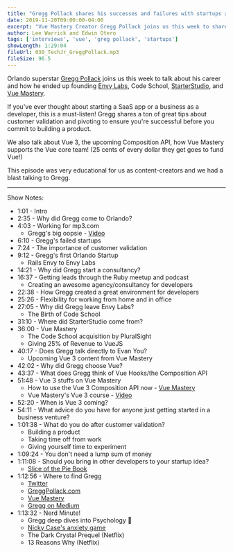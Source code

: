 ```yaml
---
title: "Gregg Pollack shares his successes and failures with startups and mastering Vue"
date: 2019-11-20T09:00:00-04:00
excerpt: "Vue Mastery Creator Gregg Pollack joins us this week to share his journey in creating multiple successful Orlando startups, as well as a sneak preview of Vue 3."
author: Lee Warrick and Edwin Otero
tags: ['interviews', 'vue', 'greg pollack', 'startups']
showLength: 1:29:04
fileUrl: 030_TechJr_GreggPollack.mp3
fileSize: 96.5
---
```


Orlando superstar [Gregg Pollack](https://twitter.com/greggpollack) joins us this week to talk about his career and how he ended up founding [Envy Labs](https://envylabs.com/), Code School, [StarterStudio](https://www.starterstudio.org/), and [Vue Mastery](https://www.vuemastery.com/).

If you've ever thought about starting a SaaS app or a business as a developer, this is a must-listen! Gregg shares a ton of great tips about customer validation and pivoting to ensure you're successful before you commit to building a product.

We also talk about Vue 3, the upcoming Composition API, how Vue Mastery supports the Vue core team! (25 cents of every dollar they get goes to fund Vue!)

This episode was very educational for us as content-creators and we had a blast talking to Gregg.

---

Show Notes:

* 1:01 - Intro
* 2:35 - Why did Gregg come to Orlando?
* 4:03 - Working for mp3.com
  * Gregg's big oopsie - [Video](https://www.greggpollack.com/the-biggest-screw-up-of-my-career/)
* 6:10 - Gregg's failed startups
* 7:24 - The importance of customer validation
* 9:12 - Gregg's first Orlando Startup
  * Rails Envy to Envy Labs
* 14:21 - Why did Gregg start a consultancy?
* 16:37 - Getting leads through the Ruby meetup and podcast
  * Creating an awesome agency/consultancy for developers
* 22:38 - How Gregg created a great environment for developers
* 25:26 - Flexibility for working from home and in office
* 27:05 - Why did Gregg leave Envy Labs?
  * The Birth of Code School
* 31:10 - Where did StarterStudio come from?
* 36:00 - Vue Mastery
  * The Code School acquisition by PluralSight
  * Giving 25% of Revenue to VueJS
* 40:17 - Does Gregg talk directly to Evan You?
  * Upcoming Vue 3 content from Vue Mastery
* 42:02 - Why did Gregg choose Vue?
* 43:37 - What does Gregg think of Vue Hooks/the Composition API
* 51:48 - Vue 3 stuffs on Vue Mastery
  * How to use the Vue 3 Composition API now - [Vue Mastery](https://www.vuemastery.com/blog/vue-3-start-using-it-today)
  * Vue Mastery's Vue 3 course - [Video](https://www.vuemastery.com/courses/vue-3-essentials/why-the-composition-api)
* 52:20 - When is Vue 3 coming?
* 54:11 - What advice do you have for anyone just getting started in a business venture?
* 1:01:38 - What do you do after customer validation?
  * Building a product
  * Taking time off from work
  * Giving yourself time to experiment
* 1:09:24 - You don't need a lump sum of money
* 1:11:08 - Should you bring in other developers to your startup idea?
  * [Slice of the Pie Book](https://www.amazon.com/Slice-Pie-Build-Little-Business/dp/1591844584/ref=sr_1_1)
* 1:12:56 - Where to find Gregg
  * [Twitter](https://twitter.com/greggpollack)
  * [GreggPollack.com](https://greggpollack.com)
  * [Vue Mastery](https://vuemastery.com)
  * [Gregg on Medium](https://medium.com/@greggpollack)
* 1:13:32 - Nerd Minute!
  * Gregg deep dives into Psychology 🤔
  * [Nicky Case's anxiety game](https://ncase.me/anxiety)
  * The Dark Crystal Prequel (Netflix)
  * 13 Reasons Why (Netflix)
